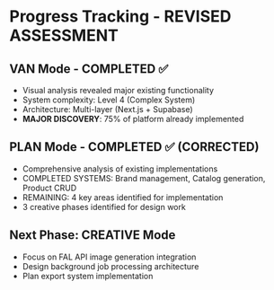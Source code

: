 # Progress Tracking - REVISED ASSESSMENT

## VAN Mode - COMPLETED ✅
- Visual analysis revealed major existing functionality
- System complexity: Level 4 (Complex System)
- Architecture: Multi-layer (Next.js + Supabase)
- **MAJOR DISCOVERY**: 75% of platform already implemented

## PLAN Mode - COMPLETED ✅ (CORRECTED)
- Comprehensive analysis of existing implementations
- COMPLETED SYSTEMS: Brand management, Catalog generation, Product CRUD
- REMAINING: 4 key areas identified for implementation
- 3 creative phases identified for design work

## Next Phase: CREATIVE Mode
- Focus on FAL API image generation integration
- Design background job processing architecture
- Plan export system implementation
